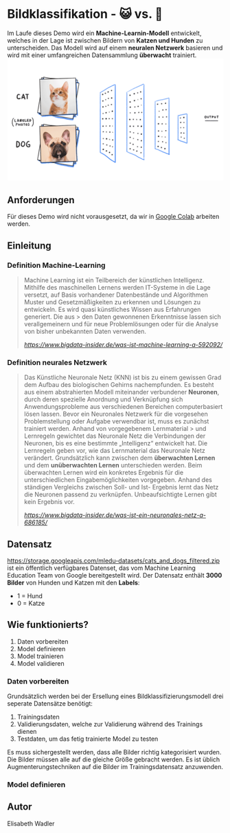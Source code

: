 # **Bildklassifikation - 😺 vs. 🐶**

Im Laufe dieses Demo wird ein **Machine-Learnin-Modell** entwickelt, welches in der Lage ist zwischen Bildern von **Katzen und Hunden** zu unterscheiden. Das Modell wird auf einem **neuralen Netzwerk** basieren und wird mit einer umfangreichen Datensammlung **überwacht** trainiert. 
![cats and dogs](/header.gif)

## Anforderungen
Für dieses Demo wird nicht vorausgesetzt, da wir in [Google Colab](https://colab.research.google.com/) arbeiten werden.

## Einleitung 

### Definition Machine-Learning

> Machine Learning ist ein Teilbereich der künstlichen Intelligenz. Mithilfe des maschinellen Lernens werden IT-Systeme in die Lage versetzt, auf Basis vorhandener 
> Datenbestände und Algorithmen Muster und Gesetzmäßigkeiten zu erkennen und Lösungen zu entwickeln. Es wird quasi künstliches Wissen aus Erfahrungen generiert. Die aus  > den Daten gewonnenen Erkenntnisse lassen sich verallgemeinern und für neue Problemlösungen oder für die Analyse von bisher unbekannten Daten verwenden.
>
> <cite>https://www.bigdata-insider.de/was-ist-machine-learning-a-592092/</cite>

### Definition neurales Netzwerk 

> Das Künstliche Neuronale Netz (KNN) ist bis zu einem gewissen Grad dem Aufbau des biologischen Gehirns nachempfunden. Es besteht aus einem abstrahierten Modell 
> miteinander verbundener **Neuronen**, durch deren spezielle Anordnung und Verknüpfung sich Anwendungsprobleme aus verschiedenen Bereichen computerbasiert lösen
> lassen. 
> Bevor ein Neuronales Netzwerk für die vorgesehen Problemstellung oder Aufgabe verwendbar ist, muss es zunächst trainiert werden. Anhand von vorgegebenem Lernmaterial > und Lernregeln gewichtet das Neuronale Netz die Verbindungen der Neuronen, bis es eine bestimmte „Intelligenz“ entwickelt hat. Die Lernregeln geben vor, wie das
> Lernmaterial das Neuronale Netz verändert. Grundsätzlich kann zwischen dem **überwachten Lernen** und dem **unüberwachten Lernen** unterschieden werden. Beim
> überwachten Lernen wird ein konkretes Ergebnis für die unterschiedlichen Eingabemöglichkeiten vorgegeben. Anhand des ständigen Vergleichs zwischen Soll- und Ist-
> Ergebnis lernt das Netz die Neuronen passend zu verknüpfen. Unbeaufsichtigte Lernen gibt kein Ergebnis vor. 
>
> <cite>https://www.bigdata-insider.de/was-ist-ein-neuronales-netz-a-686185/</cite>

## Datensatz

https://storage.googleapis.com/mledu-datasets/cats_and_dogs_filtered.zip ist ein öffentlich verfügbares Datenset, das vom Machine Learning Education Team von Google bereitgestellt wird. 
Der Datensatz enthält **3000 Bilder** von Hunden und Katzen mit den **Labels**:
- 1 = Hund
- 0 = Katze 

## Wie funktionierts?
1. Daten vorbereiten
2. Model definieren
3. Model trainieren
4. Model validieren 

### Daten vorbereiten
Grundsätzlich werden bei der Ersellung eines Bildklassifizierungsmodell drei seperate Datensätze benötigt:

1. Trainingsdaten
2. Validierungsdaten, welche zur Validierung während des Trainings dienen
3. Testdaten, um das fetig trainierte Model zu testen

Es muss sichergestellt werden, dass alle Bilder richtig kategorisiert wurden. Die Bilder müssen alle auf die gleiche Größe gebracht werden. Es ist üblich Augmenterungstechniken auf die Bilder im Trainingsdatensatz anzuwenden. 

### Model definieren

            
## Autor
Elisabeth Wadler

